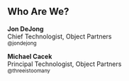 ## Who Are We?

<strong>Jon DeJong</strong><br>
Chief Technologist, Object Partners<br>
<small>@jondejong</small>

<strong>Michael Cacek</strong><br>
Principal Technologist, Object Partners<br>
<small>@threeistoomany</small>
